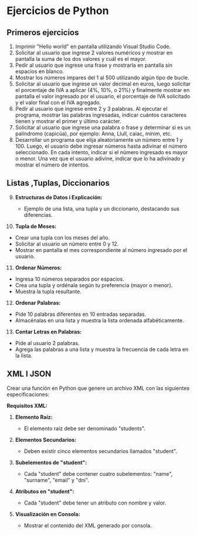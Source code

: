 # Ejercicios de Python

## Primeros ejercicios

1. Imprimir "Hello world" en pantalla utilizando Visual Studio Code.
2. Solicitar al usuario que ingrese 2 valores numéricos y mostrar en pantalla la suma de los dos valores y cuál es el mayor.
3. Pedir al usuario que ingrese una frase y mostrarla en pantalla sin espacios en blanco.
4. Mostrar los números impares del 1 al 500 utilizando algún tipo de bucle.
5. Solicitar al usuario que ingrese un valor decimal en euros, luego solicitar el porcentaje de IVA a aplicar (4%, 10%, o 21%) y finalmente mostrar en pantalla el valor ingresado por el usuario, el porcentaje de IVA solicitado y el valor final con el IVA agregado.
6. Pedir al usuario que ingrese entre 2 y 3 palabras. Al ejecutar el programa, mostrar las palabras ingresadas, indicar cuántos caracteres tienen y mostrar el primer y último carácter.
7. Solicitar al usuario que ingrese una palabra o frase y determinar si es un palíndromo (capicúa), por ejemplo: Anna, Llull, caiac, mínim, etc.
8. Desarrollar un programa que elija aleatoriamente un número entre 1 y 100. Luego, el usuario debe ingresar números hasta adivinar el número seleccionado. En cada intento, indicar si el número ingresado es mayor o menor. Una vez que el usuario adivine, indicar que lo ha adivinado y mostrar el número de intentos.


## Listas ,Tuplas, Diccionarios

9. **Estructuras de Datos i Explicación:**
   - Ejemplo de una lista, una tupla y un diccionario, destacando sus diferencias.

10. **Tupla de Meses:**
   - Crear una tupla con los meses del año.
   - Solicitar al usuario un número entre 0 y 12.
   - Mostrar en pantalla el mes correspondiente al número ingresado por el usuario.

11. **Ordenar Números:**
   - Ingresa 10 números separados por espacios.
   - Crea una tupla y ordénala según tu preferencia (mayor o menor).
   - Muestra la tupla resultante.

12. **Ordenar Palabras:**
   - Pide 10 palabras diferentes en 10 entradas separadas.
   - Almacénalas en una lista y muestra la lista ordenada alfabéticamente.

13. **Contar Letras en Palabras:**
   - Pide al usuario 2 palabras.
   - Agrega las palabras a una lista y muestra la frecuencia de cada letra en la lista.

## XML I JSON

Crear una función en Python que genere un archivo XML con las siguientes especificaciones:

**Requisitos XML:**

1. **Elemento Raíz:**
   - El elemento raíz debe ser denominado "students".

2. **Elementos Secundarios:**
   - Deben existir cinco elementos secundarios llamados "student".

3. **Subelementos de "student":**
   - Cada "student" debe contener cuatro subelementos: "name", "surname", "email" y "dni".

4. **Atributos en "student":**
   - Cada "student" debe tener un atributo con nombre y valor.

5. **Visualización en Consola:**
   - Mostrar el contenido del XML generado por consola.